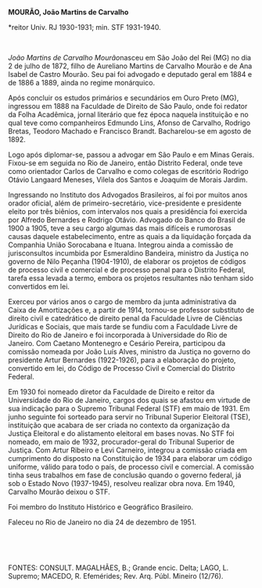 **MOURÃO, João Martins de Carvalho**

\*reitor Univ. RJ 1930-1931; min. STF 1931-1940.

 

*João Martins de Carvalho Mourão*nasceu em São João del Rei (MG) no dia
2 de julho de 1872, filho de Aureliano Martins de Carvalho Mourão e de
Ana Isabel de Castro Mourão. Seu pai foi advogado e deputado geral em
1884 e de 1886 a 1889, ainda no regime monárquico.

Após concluir os estudos primários e secundários em Ouro Preto (MG),
ingressou em 1888 na Faculdade de Direito de São Paulo, onde foi redator
da Folha Acadêmica, jornal literário que fez época naquela instituição e
no qual teve como companheiros Edmundo Lins, Afonso de Carvalho, Rodrigo
Bretas, Teodoro Machado e Francisco Brandt. Bacharelou-se em agosto de
1892.

Logo após diplomar-se, passou a advogar em São Paulo e em Minas Gerais.
Fixou-se em seguida no Rio de Janeiro, então Distrito Federal, onde teve
como orientador Carlos de Carvalho e como colegas de escritório Rodrigo
Otávio Langaard Meneses, Vilela dos Santos e Joaquim de Morais Jardim.

Ingressando no Instituto dos Advogados Brasileiros, aí foi por muitos
anos orador oficial, além de primeiro-secretário, vice-presidente e
presidente eleito por três biênios, com intervalos nos quais a
presidência foi exercida por Alfredo Bernardes e Rodrigo Otávio.
Advogado do Banco do Brasil de 1900 a 1905, teve a seu cargo algumas das
mais difíceis e rumorosas causas daquele estabelecimento, entre as quais
a da liquidação forçada da Companhia União Sorocabana e Ituana. Integrou
ainda a comissão de jurisconsultos incumbida por Esmeraldino Bandeira,
ministro da Justiça no governo de Nilo Peçanha (1904-1910), de elaborar
os projetos de códigos de processo civil e comercial e de processo penal
para o Distrito Federal, tarefa essa levada a termo, embora os projetos
resultantes não tenham sido convertidos em lei.

Exerceu por vários anos o cargo de membro da junta administrativa da
Caixa de Amortizações e, a partir de 1914, tornou-se professor
substituto de direito civil e catedrático de direito penal da Faculdade
Livre de Ciências Jurídicas e Sociais, que mais tarde se fundiu com a
Faculdade Livre de Direito do Rio de Janeiro e foi incorporada à
Universidade do Rio de Janeiro. Com Caetano Montenegro e Cesário
Pereira, participou da comissão nomeada por João Luís Alves, ministro da
Justiça no governo do presidente Artur Bernardes (1922-1926), para a
elaboração do projeto, convertido em lei, do Código de Processo Civil e
Comercial do Distrito Federal.

Em 1930 foi nomeado diretor da Faculdade de Direito e reitor da
Universidade do Rio de Janeiro, cargos dos quais se afastou em virtude
de sua indicação para o Supremo Tribunal Federal (STF) em maio de 1931.
Em junho seguinte foi sorteado para servir no Tribunal Superior
Eleitoral (TSE), instituição que acabara de ser criada no contexto da
organização da Justiça Eleitoral e do alistamento eleitoral em bases
novas. No STF foi nomeado, em maio de 1932, procurador-geral do Tribunal
Superior de Justiça. Com Artur Ribeiro e Levi Carneiro, integrou a
comissão criada em cumprimento do disposto na Constituição de 1934 para
elaborar um código uniforme, válido para todo o país, de processo civil
e comercial. A comissão tinha seus trabalhos em fase de conclusão quando
o governo federal, já sob o Estado Novo (1937-1945), resolveu realizar
obra nova. Em 1940, Carvalho Mourão deixou o STF.

Foi membro do Instituto Histórico e Geográfico Brasileiro.

Faleceu no Rio de Janeiro no dia 24 de dezembro de 1951.

 

 

FONTES: CONSULT. MAGALHÃES, B.; Grande encic. Delta; LAGO, L. Supremo;
MACEDO, R. Efemérides; Rev. Arq. Públ. Mineiro (12/76).

 
